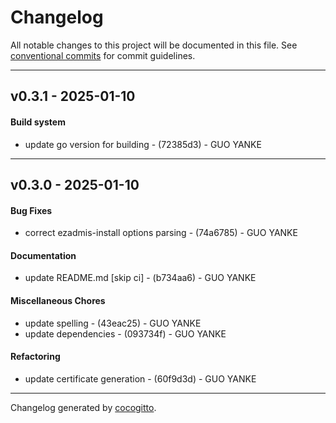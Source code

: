 # Changelog
All notable changes to this project will be documented in this file. See [conventional commits](https://www.conventionalcommits.org/) for commit guidelines.

- - -
## v0.3.1 - 2025-01-10
#### Build system
- update go version for building - (72385d3) - GUO YANKE

- - -

## v0.3.0 - 2025-01-10
#### Bug Fixes
- correct ezadmis-install options parsing - (74a6785) - GUO YANKE
#### Documentation
- update README.md [skip ci] - (b734aa6) - GUO YANKE
#### Miscellaneous Chores
- update spelling - (43eac25) - GUO YANKE
- update dependencies - (093734f) - GUO YANKE
#### Refactoring
- update certificate generation - (60f9d3d) - GUO YANKE

- - -

Changelog generated by [cocogitto](https://github.com/cocogitto/cocogitto).